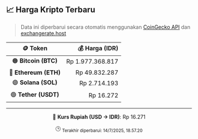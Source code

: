 

<!-- HARGA_KRIPTO -->
## 📈 Harga Kripto Terbaru

> Data ini diperbarui secara otomatis menggunakan [CoinGecko API](https://www.coingecko.com/) dan [exchangerate.host](https://exchangerate.host/)

<div align="center">

| 🪙 Token | 💰 Harga (IDR) |
|:------:|---------------:|
| 🟠 **Bitcoin (BTC)**   | Rp 1.977.368.817 |
| 🔵 **Ethereum (ETH)**  | Rp 49.832.287 |
| 🟣 **Solana (SOL)**    | Rp 2.714.193 |
| 🟢 **Tether (USDT)**   | Rp 16.272 |

---

💱 **Kurs Rupiah (USD → IDR)**: Rp 16.271

🕒 <sub>Terakhir diperbarui: 14/7/2025, 18.57.20</sub>

</div>
<!-- /HARGA_KRIPTO -->